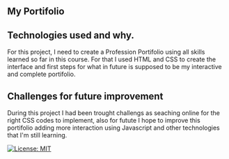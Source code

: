 ## My Portifolio

## Technologies used and why.

For this project, I need to create a Profession Portifolio using all skills learned so far in this course. For that I used HTML and CSS to create the interface and first steps for what in future is supposed to be my interactive and complete portifolio.

## Challenges for future improvement

During this project I had been trought challengs as seaching online for the right CSS codes to implement, also for futute I hope to improve this portifolio adding more interaction using Javascript and other technologies that I'm still learning.



[![License: MIT](https://img.shields.io/badge/License-MIT-yellow.svg)](https://opensource.org/licenses/MIT)